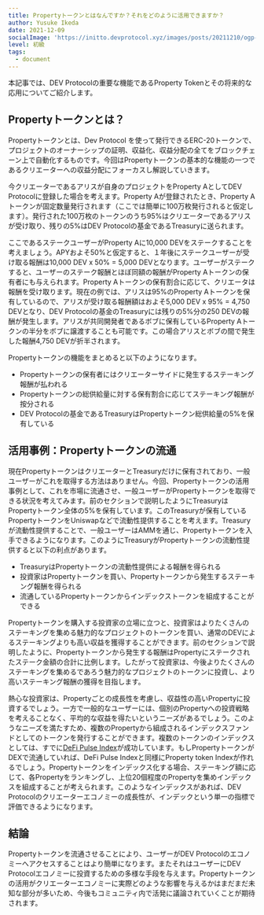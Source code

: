 ```yaml
---
title: Propertyトークンとはなんですか？それをどのように活用できますか？
author: Yusuke Ikeda
date: 2021-12-09
socialImage: 'https://initto.devprotocol.xyz/images/posts/20211210/ogp--2.png'
level: 初級
tags:
  - document
---
```


本記事では、DEV Protocolの重要な機能であるProperty Tokenとその将来的な応用についてご紹介します。
## Propertyトークンとは？
Propertyトークンとは、Dev Protocol を使って発行できるERC-20トークンで、プロジェクトのオーナーシップの証明、収益化、収益分配の全てをブロックチェーン上で自動化するものです。今回はPropertyトークンの基本的な機能の一つであるクリエーターへの収益分配にフォーカスし解説していきます。

今クリエーターであるアリスが自身のプロジェクトをProperty AとしてDEV Protocolに登録した場合を考えます。Property Aが登録されたとき、Property Aトークンが固定数量発行されます（ここでは簡単に100万枚発行されると仮定します）。発行された100万枚のトークンのうち95%はクリエーターであるアリスが受け取り、残りの5%はDEV Protocolの基金であるTreasuryに送られます。

ここであるステークユーザーがProperty Aに10,000 DEVをステークすることを考えましょう。APYおよそ50%と仮定すると、１年後にステークユーザーが受け取る報酬は10,000 DEV x 50% = 5,000 DEVとなります。ユーザーがステークすると、ユーザーのステーク報酬とほぼ同額の報酬がProperty Aトークンの保有者にも与えられます。Property Aトークンの保有割合に応じて、クリエータは報酬を受け取ります。現在の例では、アリスは95%のProperty Aトークンを保有しているので、アリスが受け取る報酬額はおよそ5,000 DEV x 95% = 4,750 DEVとなり、DEV Protocolの基金のTreasuryには残りの5%分の250 DEVの報酬が発生します。アリスが共同開発者であるボブに保有しているProperty Aトークンの半分をボブに譲渡することも可能です。この場合アリスとボブの間で発生した報酬4,750 DEVが折半されます。

Propertyトークンの機能をまとめると以下のようになります。
- Propertyトークンの保有者にはクリエーターサイドに発生するステーキング報酬が払われる
- Propertyトークンの総供給量に対する保有割合に応じてステーキング報酬が按分される
- DEV Protocolの基金であるTreasuryはPropertyトークン総供給量の5%を保有している

## 活用事例：Propertyトークンの流通
現在PropertyトークンはクリエーターとTreasuryだけに保有されており、一般ユーザーがこれを取得する方法はありません。今回、Propertyトークンの活用事例として、これを市場に流通させ、一般ユーザーがPropertyトークンを取得できる状況を考えてみます。前のセクションで説明したようにTreasuryはPropertyトークン全体の5%を保有しています。このTreasuryが保有しているPropertyトークンをUniswapなどで流動性提供することを考えます。Treasuryが流動性提供することで、一般ユーザーはAMMを通じ、Propertyトークンを入手できるようになります。このようにTreasuryがPropertyトークンの流動性提供すると以下の利点があります。
- TreasuryはPropertyトークンの流動性提供による報酬を得られる
- 投資家はPropertyトークンを買い、Propertyトークンから発生するステーキング報酬を得られる
- 流通しているPropertyトークンからインデックストークンを組成することができる

Propertyトークンを購入する投資家の立場に立つと、投資家はよりたくさんのステーキングを集める魅力的なプロジェクトのトークンを買い、通常のDEVによるステーキングよりも高い収益を獲得することができます。前のセクションで説明したように、Propertyトークンから発生する報酬はPropertyにステークされたステーク金額の合計に比例します。したがって投資家は、今後よりたくさんのステーキングを集めるであろう魅力的なプロジェクトのトークンに投資し、より高いステーキング報酬の獲得を目指します。

熱心な投資家は、Propertyごとの成長性を考慮し、収益性の高いPropertyに投資するでしょう。一方で一般的なユーザーには、個別のPropertyへの投資戦略を考えることなく、平均的な収益を得たいというニーズがあるでしょう。このようなニーズを満たすため、複数のPropertyから組成されるインデックスファンドとしてのトークンを発行することができます。複数のトークンのインデックスとしては、すでに[DeFi Pulse Index](https://www.tokensets.com/portfolio/dpi)が成功しています。もしPropertyトークンがDEXで流通していれば、DeFi Pulse Indexと同様にProperty token Indexが作れるでしょう。Propertyトークンをインデックス化する場合、ステーキング額に応じて、各Propertyをランキングし、上位20個程度のPropertyを集めインデックスを組成することが考えられます。このようなインデックスがあれば、DEV Protocolのクリエーターエコノミーの成長性が、インデックという単一の指標で評価できるようになります。

## 結論
Propertyトークンを流通させることにより、ユーザーがDEV Protocolのエコノミーへアクセスすることはより簡単になります。またそれはユーザーにDEV Protocolエコノミーに投資するための多様な手段を与えます。Propertyトークンの活用がクリエーターエコノミーに実際どのような影響を与えるかはまだまだ未知な部分が多いため、今後もコミュニティ内で活発に議論されていくことが期待されます。